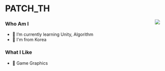 # PATCH_TH

<img align='right' src="http://mazassumnida.wtf/api/v2/generate_badge?boj=knowledge">

### Who Am I
- 🌱 I’m currently learning Unity, Algorithm
- 🚅 I'm from Korea

### What I Like
- 🔵 Game Graphics
